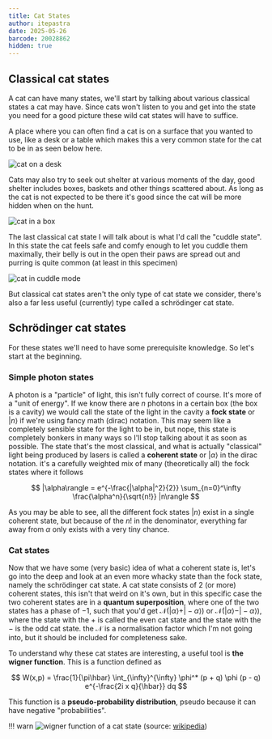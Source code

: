 ```yaml
---
title: Cat States
author: itepastra
date: 2025-05-26
barcode: 20028862
hidden: true
---
```


## Classical cat states

A cat can have many states, we'll start by talking about various classical states a cat may have.
Since cats won't listen to you and get into the state you need for a good picture these wild cat
states will have to suffice.

A place where you can often find a cat is on a surface that you wanted to use, like a desk or a table
which makes this a very common state for the cat to be in as seen below here.

![cat on a desk](/public/img/cats/on_desk.jpg)

Cats may also try to seek out shelter at various moments of the day, good shelter includes boxes,
baskets and other things scattered about. As long as the cat is not expected to be there it's good
since the cat will be more hidden when on the hunt.

![cat in a box](/public/img/cats/in_box.jpg)

The last classical cat state I will talk about is what I'd call the "cuddle state". In this state
the cat feels safe and comfy enough to let you cuddle them maximally, their belly is out in the open
their paws are spread out and purring is quite common (at least in this specimen)

![cat in cuddle mode](/public/img/cats/cuddle.jpg)

But classical cat states aren't the only type of cat state we consider, there's also a far
less useful (currently) type called a schrödinger cat state.

## Schrödinger cat states

For these states we'll need to have some prerequisite knowledge.
So let's start at the beginning.

### Simple photon states

A photon is a "particle" of light, this isn't fully correct of course. It's more of a "unit of energy".
If we know there are $n$ photons in a certain box (the box is a cavity) we would call the state of the
light in the cavity a **fock state** or $|n\rangle$ if we're using fancy math (dirac) notation. <!-- TODO: add a link to like wiki -->
This may seem like a completely sensible state for the light to be in, but nope,
this state is completely bonkers in many ways so I'll stop talking about it as soon as possible. <!-- TODO: add another link to why fock states are whacky as fuck -->
The state that's the most classical, and what is actually "classical" light being produced by lasers
is called a **coherent state** or $|\alpha\rangle$ in the dirac notation.
it's a carefully weighted mix of many (theoretically all) the fock states where it follows

$$
|\alpha\rangle = e^{-\frac{|\alpha|^2}{2}} \sum_{n=0}^\infty \frac{\alpha^n}{\sqrt{n!}} |n\rangle
$$

As you may be able to see, all the different fock states $|n\rangle$ exist in a single coherent state,
but because of the $n!$ in the denominator, everything far away from $\alpha$ only exists with a very tiny chance.

### Cat states

Now that we have some (very basic) idea of what a coherent state is, let's go into the deep and look at an
even more whacky state than the fock state, namely the schrödinger cat state.
A cat state consists of 2 (or more) coherent states, this isn't that weird on it's own, but in this specific
case the two coherent states are in a **quantum superposition**, where one of the two states has a phase
of $-1$, such that you'd get $\mathcal{N} (|\alpha\rangle + |-\alpha\rangle)$ or
$\mathcal{N} (|\alpha\rangle - |-\alpha\rangle)$, where the state with the $+$ is called the even
cat state and the state with the $-$ is the odd cat state. the $\mathcal{N}$ is a normalisation factor
which I'm not going into, but it should be included for completeness sake.

To understand why these cat states are interesting, a useful tool is **the wigner function**.
This is a function defined as

$$
W(x,p) = \frac{1}{\pi\hbar} \int_{\infty}^{\infty} \phi^* (p + q) \phi (p - q) e^{-\frac{2i x q}{\hbar}} dq
$$

This function is a **pseudo-probability distribution**, pseudo because it can have negative "probabilities".

!!! warn
	![wigner function of a cat state](/public/img/cats/wigner.png)
	(source: [wikipedia](https://en.wikipedia.org/wiki/Wigner_quasiprobability_distribution))
